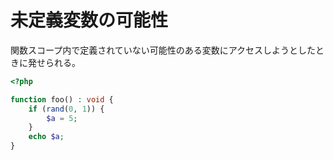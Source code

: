 # 未定義変数の可能性

関数スコープ内で定義されていない可能性のある変数にアクセスしようとしたときに発せられる。

```php
<?php

function foo() : void {
    if (rand(0, 1)) {
        $a = 5;
    }
    echo $a;
}
```
